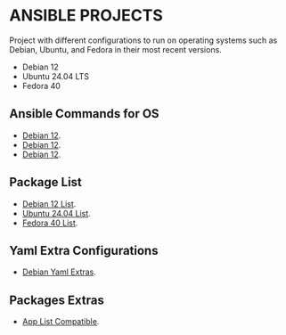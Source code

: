 # ANSIBLE PROJECTS

Project with different configurations to run on operating systems such as Debian, Ubuntu, and Fedora in their most recent versions.

- Debian 12
- Ubuntu 24.04 LTS
- Fedora 40

## Ansible Commands for OS

- [Debian 12](docs/README-debian.md).
- [Debian 12](docs/README-ubuntu.md).
- [Debian 12](docs/README-fedora.md).

## Package List

- [Debian 12 List](docs/debian-md/debian-packages.md).
- [Ubuntu 24.04 List](docs/ubuntu-md/ubuntu-packages.md).
- [Fedora 40 List](docs/fedora-md/fedora-packages.md).

## Yaml Extra Configurations

- [Debian Yaml Extras](docs/debian-md/debian-aditionals.md).

## Packages Extras

- [App List Compatible](docs/packakes-extras.md).
